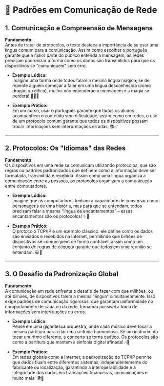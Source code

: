 # 📡 Padrões em Comunicação de Rede

## 1. Comunicação e Compreensão de Mensagens
**Fundamento:**  
Antes de tratar de protocolos, o texto destaca a importância de se usar uma língua comum para a comunicação. Assim como escolher o português garante que a maior parte do público entenda a mensagem, as redes precisam padronizar a forma como os dados são transmitidos para que os dispositivos se "comuniquem" sem erro.

- **Exemplo Lúdico:**  
  Imagine uma turma onde todos falam a mesma língua mágica; se de repente alguém começar a falar em uma língua desconhecida (como dragão ou elfico), muitos não entenderão a mensagem e a magia se perderá! 🧙‍♂️🔮

- **Exemplo Prático:**  
  Em um curso, usar o português garante que todos os alunos acompanhem o conteúdo sem dificuldade, assim como em redes, o uso de um protocolo comum garante que todos os dispositivos possam trocar informações sem interpretações erradas. 📚✅

---

## 2. Protocolos: Os "Idiomas" das Redes
**Fundamento:**  
Os dispositivos em uma rede se comunicam utilizando protocolos, que são regras ou padrões padronizados que definem como a informação deve ser formatada, transmitida e recebida. Assim como uma língua organiza a comunicação entre as pessoas, os protocolos organizam a comunicação entre computadores.

- **Exemplo Lúdico:**  
  Imagine que os computadores tenham a capacidade de conversar como personagens de uma história, mas para que se entendam, todos precisam falar a mesma “língua de encantamentos” – esses encantamentos são os protocolos! ✨📜

- **Exemplo Prático:**  
  O protocolo TCP/IP é um exemplo clássico: ele define como os dados são enviados e recebidos na Internet, permitindo que bilhões de dispositivos se comuniquem de forma confiável, assim como um conjunto de regras de etiqueta garante que todos em uma reunião se entendam. 💻🤝

---

## 3. O Desafio da Padronização Global
**Fundamento:**  
A comunicação em rede enfrenta o desafio de fazer com que milhões, ou até bilhões, de dispositivos falem a mesma "língua" simultaneamente. Isso exige padrões de comunicação rigorosos, que garantam uniformidade no comportamento de cada nó da rede, tornando possível a troca de informações sem interrupções ou erros.

- **Exemplo Lúdico:**  
  Pense em uma gigantesca orquestra, onde cada músico deve tocar a mesma partitura para criar uma sinfonia harmoniosa. Se um instrumento tocar um ritmo diferente, a concerto se torna caótico. Os protocolos são como a partitura que mantém a sinfonia digital afinada! 🎶🎻

- **Exemplo Prático:**  
  Em redes globais como a Internet, a padronização do TCP/IP permite que dados fluam entre diferentes sistemas, independentemente do fabricante ou localização, garantindo a interoperabilidade e a integridade dos dados em transações financeiras, comunicações e muito mais. 🌍🔄
